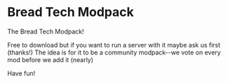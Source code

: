 # Bread Tech Modpack
The Bread Tech Modpack!

Free to download but if you want to run a server with it maybe ask us first (thanks!)
The idea is for it to be a community modpack--we vote on every mod before we add it (nearly)

Have fun!
